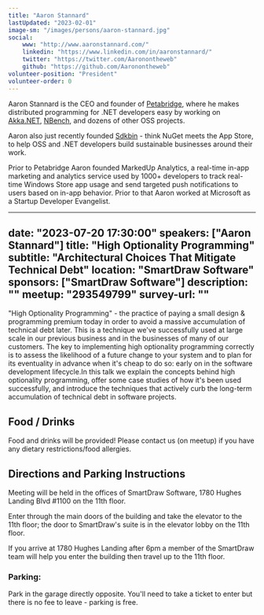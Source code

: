 ```yaml
---
title: "Aaron Stannard"
lastUpdated: "2023-02-01"
image-sm: "/images/persons/aaron-stannard.jpg"
social:
    www: "http://www.aaronstannard.com/"
    linkedin: "https://www.linkedin.com/in/aaronstannard/"
    twitter: "https://twitter.com/Aaronontheweb"
    github: "https://github.com/Aaronontheweb"
volunteer-position: "President"
volunteer-order: 0
---
```


Aaron Stannard is the CEO and founder of [Petabridge](http://petabridge.com/), where he makes distributed programming for .NET developers easy by working on [Akka.NET](https://getakka.net/), [NBench](https://nbench.io/), and dozens of other OSS projects.

Aaron also just recently founded [Sdkbin](https://sdkbin.com/) - think NuGet meets the App Store, to help OSS and .NET developers build sustainable businesses around their work.

Prior to Petabridge Aaron founded MarkedUp Analytics, a real-time in-app marketing and analytics service used by 1000+ developers to track real-time Windows Store app usage and send targeted push notifications to users based on in-app behavior. Prior to that Aaron worked at Microsoft as a Startup Developer Evangelist.

---
date:               "2023-07-20 17:30:00"
speakers:           ["Aaron Stannard"]
title:              "High Optionality Programming"
subtitle:           "Architectural Choices That Mitigate Technical Debt"
location:           "SmartDraw Software"
sponsors:           ["SmartDraw Software"]
description:        ""
meetup:             "293549799"
survey-url:         ""
---

"High Optionality Programming" - the practice of paying a small design & programming premium today in order to avoid a massive accumulation of technical debt later. This is a technique we've successfully used at large scale in our previous business and in the businesses of many of our customers. The key to implementing high optionality programming correctly is to assess the likelihood of a future change to your system and to plan for its eventuality in advance when it's cheap to do so: early on in the software development lifecycle.In this talk we explain the concepts behind high optionality programming, offer some case studies of how it's been used successfully, and introduce the techniques that actively curb the long-term accumulation of technical debt in software projects.

## Food / Drinks
Food and drinks will be provided! Please contact us (on meetup) if you have any dietary restrictions/food allergies.

## Directions and Parking Instructions

Meeting will be held in the offices of SmartDraw Software, 1780 Hughes Landing Blvd #1100 on the 11th floor.

Enter through the main doors of the building and take the elevator to the 11th floor; the door to SmartDraw's suite is in the elevator lobby on the 11th floor.

If you arrive at 1780 Hughes Landing after 6pm a member of the SmartDraw team will help you enter the building then travel up to the 11th floor.

### Parking:

Park in the garage directly opposite. You'll need to take a ticket to enter but there is no fee to leave - parking is free.